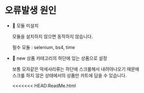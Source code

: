 <!DOCTYPE html>
<html>
    <head>
        <meta charset="utf-8"/>
    </head>
    <body>
        <h1>오류발생 원인</h1>
        <ul>
            <li>🚀 모듈 미설치</li>
            <p>모듈을 설치하지 않으면 동작하지 않습니다.</p>
            <p>필수 모듈 : selenium, bs4, time</p>
            <li>🚀 new 상품 카테고리의 하단에 있는 상품으로 설정</li>
            <p>보통 모자같은 악세사리류는 하단에 스크롤해서 내려야나오기 때문에<br/>
            스크롤 하지 않은 상태에서의 상품만 카트에 담을 수 있습니다.</p>
<<<<<<< HEAD:ReadMe.html
</html>

